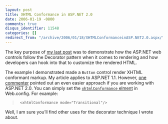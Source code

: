 ```yaml
---
layout: post
title: XHTML Conformance in ASP.NET 2.0
date: 2006-01-19 -0800
comments: true
disqus_identifier: 11548
categories: []
redirect_from: "/archive/2006/01/18/XHTMLConformanceinASP.NET2.0.aspx/"
---
```


The key purpose of [my last
post](https://haacked.com/archive/2006/01/18/UsingaDecoratortoHookIntoAWebControlsRenderingforBetterXHTMLCompliance.aspx "Using a Decorator for Web Controls")
was to demonstrate how the ASP.NET web controls follow the Decorator
pattern when it comes to rendering and how developers can hook into that
to customize the rendered HTML.

The example I demonstrated made a `Button` control render XHTML
conformant markup. My article applies to ASP.NET 1.1. However, [one
commenter](http://klevo.aspweb.cz/) pointed out an even easier approach
if you are working with ASP.NET 2.0. You can simply set the
[`xhtmlConformance`
elment](http://msdn2.microsoft.com/en-us/library/ms228268.aspx) in
Web.config. For example:

> ` <xhtmlConformance mode="Transitional"/>`

Well, I am sure you’ll find other uses for the decorator technique I
wrote about.

